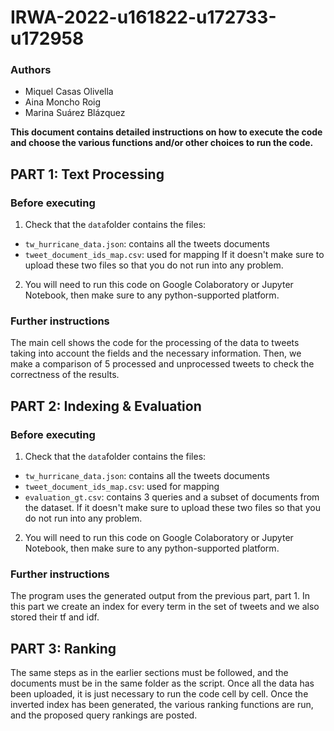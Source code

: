 # IRWA-2022-u161822-u172733-u172958

### Authors

- Miquel Casas Olivella
- Aina Moncho Roig
- Marina Suárez Blázquez

**This document contains detailed instructions on how to execute the code and choose the various functions and/or other choices to run the code.**


## PART 1: Text Processing

### Before executing
1. Check that the `data`folder contains the files:
- `tw_hurricane_data.json`: contains all the tweets documents
- `tweet_document_ids_map.csv`: used for mapping
If it doesn't make sure to upload these two files so that you do not run into any problem.
2. You will need to run this code on Google Colaboratory or Jupyter Notebook, then make sure to any python-supported platform.

### Further instructions
The main cell shows the code for the processing of the data to tweets taking into account the fields and the necessary information. Then, we make a comparison of 5 processed and unprocessed tweets to check the correctness of the results.

## PART 2: Indexing & Evaluation

### Before executing
1. Check that the `data`folder contains the files:
- `tw_hurricane_data.json`: contains all the tweets documents
- `tweet_document_ids_map.csv`: used for mapping
- `evaluation_gt.csv`: contains 3 queries and a subset of documents from the dataset.
If it doesn't make sure to upload these two files so that you do not run into any problem.
2. You will need to run this code on Google Colaboratory or Jupyter Notebook, then make sure to any python-supported platform.

### Further instructions
The program uses the generated output from the previous part, part 1. In this part we create an index for every term in the set of tweets and we also stored their tf and idf. 


## PART 3: Ranking

The same steps as in the earlier sections must be followed, and the documents must be in the same folder as the script. Once all the data has been uploaded, it is just necessary to run the code cell by cell. Once the inverted index has been generated, the various ranking functions are run, and the proposed query rankings are posted.

